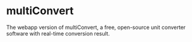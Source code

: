 multiConvert
============

The webapp version of multiConvert, a free, open-source unit converter software with real-time conversion result.
